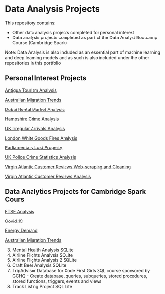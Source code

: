 # Data Analysis Projects

This repository contains:

* Other data analysis projects completed for personal interest
* Data analysis projects completed as part of the Data Analyst Bootcamp Course (Cambridge Spark)

Note: Data Analysis is also included as an essential part of machine learning and deep learning models and as such is also included under the other repositories in this portfolio

## Personal Interest Projects

[Antigua Tourism Analysis](https://github.com/Auckland68/Data-Analysis/blob/main/AntiguaExploringSurgeinTourismNumbers.ipynb)

[Australian Migration Trends](https://github.com/Auckland68/Data-Analysis/blob/main/AustralianMigrationTrendsProject.ipynb)

[Dubai Rental Market Analysis](https://github.com/Auckland68/Data-Analysis/blob/main/DubaiRentsEDAAndPrediction%20-%20Jupyter%20Notebook.pdf)

[Hampshire Crime Analysis](https://github.com/Auckland68/Data-Analysis/blob/main/HampshireCrimeAnalysisNB1DataExploration.pdf)

[UK Irregular Arrivals Analysis](https://github.com/Auckland68/Data-Analysis/blob/main/IrregularArrivalsUK.ipynb)

[London White Goods Fires Analysis](https://github.com/Auckland68/Data-Analysis/blob/main/LondonFireWhiteGoodsFiresAnalysis.ipynb)

[Parliamentary Lost Property](https://github.com/Auckland68/Data-Analysis/blob/main/Parliamentary%20Lost%20Property%20Analysis.ipynb)

[UK Police Crime Statistics Analysis](https://github.com/Auckland68/Data-Analysis/blob/main/PoliceCrimeStats2023.ipynb)

[Virgin Atlantic Customer Reviews Web-scraping and Cleaning](https://github.com/Auckland68/Data-Analysis/blob/main/VirginAtlanticReviewsNB1WebScrapingAndCleaning.ipynb)

[Virgin Atlantic Customer Reviews Analysis](https://github.com/Auckland68/Data-Analysis/blob/main/VirginAtlanticReviewsNB2DataAnalysis.ipynb)

## Data Analytics Projects for Cambridge Spark Cours

[FTSE Analysis](https://github.com/Auckland68/Data-Analysis/blob/main/ftse.ipynb)

[Covid 19](https://github.com/Auckland68/Data-Analysis/blob/main/coronavirus.ipynb)

[Energy Demand](https://github.com/Auckland68/Data-Analysis/blob/main/energy.ipynb)

[Australian Migration Trends](https://github.com/Auckland68/Data-Analysis/blob/main/AustralianMigrationTrendsProject.ipynb)

3) Mental Health Analysis SQLite
4) Airline Flights Analysis SQLite
5) Airline Flights Analysis 2 SQLite
6) Craft Beer Analysis SQLite
14) TripAdvisor Database for Code First Girls SQL course sponsored by GCHQ - Create database, queries, subqueries, stored procedures, stored functions, triggers, events and views
15) Track Listing Project SQL Lite
